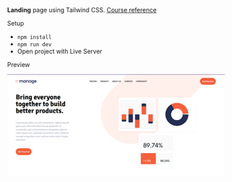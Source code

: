 **Landing** page using Tailwind CSS. <a href="https://www.youtube.com/watch?v=dFgzHOX84xQ" target="_blank" rel="noopener noreferrer">Course reference</a>

Setup

- `npm install`
- `npm run dev`
- Open project with Live Server

Preview

![Preview](preview.png)
